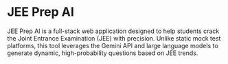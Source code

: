 # JEE Prep AI

JEE Prep AI is a full-stack web application designed to help students crack the Joint Entrance Examination (JEE) with precision. Unlike static mock test platforms, this tool leverages the Gemini API and large language models to generate dynamic, high-probability questions based on JEE trends.
